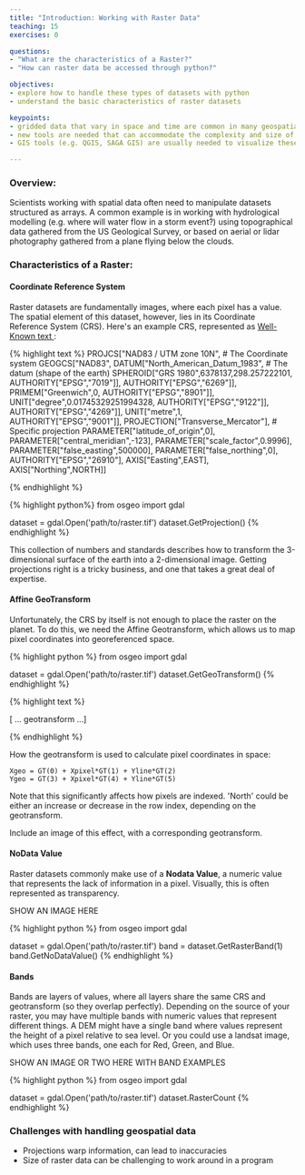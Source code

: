 ```yaml
---
title: "Introduction: Working with Raster Data"
teaching: 15
exercises: 0

questions:
- "What are the characteristics of a Raster?"
- "How can raster data be accessed through python?"

objectives:
- explore how to handle these types of datasets with python
- understand the basic characteristics of raster datasets

keypoints:
- gridded data that vary in space and time are common in many geospatial applcations (e.g. climatology)
- new tools are needed that can accommodate the complexity and size of modern multidimensional datasets
- GIS tools (e.g. QGIS, SAGA GIS) are usually needed to visualize these datasets

---
```

### Overview:

Scientists working with spatial data often need to manipulate datasets structured as arrays.  A common example is in working with hydrological modelling (e.g. where will water flow in a storm event?) using topographical data gathered from the US Geological Survey, or based on aerial or lidar photography gathered from a plane flying below the clouds.


### Characteristics of a Raster:

#### Coordinate Reference System

Raster datasets are fundamentally images, where each pixel has a value.  The spatial element of this dataset, however, lies in its Coordinate Reference System (CRS).  Here's an example CRS, represented as <a href="https://en.wikipedia.org/wiki/Well-known_text">Well-Known text </a>:

{% highlight text %}
PROJCS["NAD83 / UTM zone 10N",                          # The Coordinate system
    GEOGCS["NAD83",
        DATUM["North_American_Datum_1983",              # The datum (shape of the earth)
            SPHEROID["GRS 1980",6378137,298.257222101,
                AUTHORITY["EPSG","7019"]],
            AUTHORITY["EPSG","6269"]],
        PRIMEM["Greenwich",0,
            AUTHORITY["EPSG","8901"]],
        UNIT["degree",0.01745329251994328,
            AUTHORITY["EPSG","9122"]],
        AUTHORITY["EPSG","4269"]],
    UNIT["metre",1,
        AUTHORITY["EPSG","9001"]],
    PROJECTION["Transverse_Mercator"],                  # Specific projection
    PARAMETER["latitude_of_origin",0],
    PARAMETER["central_meridian",-123],
    PARAMETER["scale_factor",0.9996],
    PARAMETER["false_easting",500000],
    PARAMETER["false_northing",0],
    AUTHORITY["EPSG","26910"],
    AXIS["Easting",EAST],
    AXIS["Northing",NORTH]]

{% endhighlight %}

{% highlight python%}
from osgeo import gdal

dataset = gdal.Open('path/to/raster.tif')
dataset.GetProjection()
{% endhighlight %}

This collection of numbers and standards describes how to transform the 3-dimensional surface of the earth into a 2-dimensional image.  Getting projections right is a tricky business, and one that takes a great deal of expertise.


#### Affine GeoTransform
Unfortunately, the CRS by itself is not enough to place the raster on the planet.  To do this, we need the Affine Geotransform, which allows us to map pixel coordinates into georeferenced space.


{% highlight python %}
from osgeo import gdal

dataset = gdal.Open('path/to/raster.tif')
dataset.GetGeoTransform()
{% endhighlight %}

{% highlight text %}

[ ... geotransform ...]

{% endhighlight %}


How the geotransform is used to calculate pixel coordinates in space:

    Xgeo = GT(0) + Xpixel*GT(1) + Yline*GT(2)
    Ygeo = GT(3) + Xpixel*GT(4) + Yline*GT(5)

Note that this significantly affects how pixels are indexed.  'North' could be either an
increase or decrease in the row index, depending on the geotransform.

Include an image of this effect, with a corresponding geotransform.

#### NoData Value

Raster datasets commonly make use of a **Nodata Value**, a numeric value that represents the lack of information in a pixel.  Visually, this is often represented as transparency.

SHOW AN IMAGE HERE

{% highlight python %}
from osgeo import gdal

dataset = gdal.Open('path/to/raster.tif')
band = dataset.GetRasterBand(1)
band.GetNoDataValue()
{% endhighlight %}

#### Bands

Bands are layers of values, where all layers share the same CRS and geotransform (so they overlap perfectly).  Depending on the source of your raster, you may have multiple bands with numeric values that represent different things.  A DEM might have a single band where values represent the height of a pixel relative to sea level.  Or you could use a landsat image, which uses three bands, one each for Red, Green, and Blue.

SHOW AN IMAGE OR TWO HERE WITH BAND EXAMPLES

{% highlight python %}
from osgeo import gdal

dataset = gdal.Open('path/to/raster.tif')
dataset.RasterCount
{% endhighlight %}

### Challenges with handling geospatial data

* Projections warp information, can lead to inaccuracies
* Size of raster data can be challenging to work around in a program
